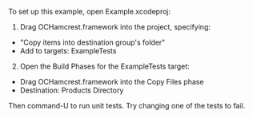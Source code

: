 To set up this example, open Example.xcodeproj:

1. Drag OCHamcrest.framework into the project, specifying:
  * "Copy items into destination group's folder"
  * Add to targets: ExampleTests

2. Open the Build Phases for the ExampleTests target:
  * Drag OCHamcrest.framework into the Copy Files phase
  * Destination: Products Directory

Then command-U to run unit tests. Try changing one of the tests to fail.

